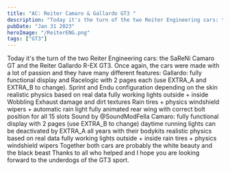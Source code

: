 ```yaml
---
title: "AC: Reiter Camaro & Gallardo GT3 "
description: "Today it's the turn of the two Reiter Engineering cars: the SaReNi Camaro GT and the Reiter Gallardo R-EX GT3"
pubDate: "Jan 31 2023"
heroImage: "/ReiterENG.png"
tags: ["GT3"]
---
```


Today it's the turn of the two Reiter Engineering cars: the SaReNi Camaro GT and the Reiter Gallardo R-EX GT3. Once again, the cars were made with a lot of passion and they have many different features: Gallardo:
fully functional display and Racelogic with 2 pages each (use EXTRA_A and EXTRA_B to change).
Sprint and Endu configuration depending on the skin
realistic physics based on real data
fully working lights outside + inside
Wobbling Exhaust
damage and dirt textures
Rain tires + physics
windshield wipers + automatic rain light
fully animated rear wing with correct bolt position for all 15 slots
Sound by @SoundModFella
Camaro: fully functional display with 2 pages (use EXTRA_B to change)
daytime running lights can be deactivated by EXTRA_A
all years with their bodykits
realistic physics based on real data
fully working lights outside + inside
rain tires + physics
windshield wipers
Together both cars are probably the white beauty and the black beast Thanks to all who helped and I hope you are looking forward to the underdogs of the GT3 sport.



<a href="https://drive.google.com/file/d/1BGbthHrWEodiTmI-q1N1O9XQ7QGdgia-/view?usp=share_link" target="_blank"><img src="/downloadButton.png" alt=""></span></a>



